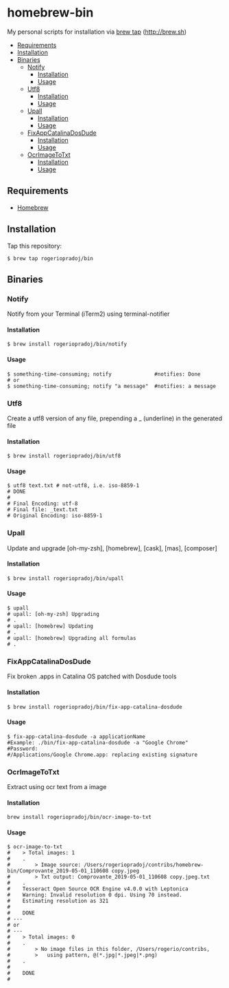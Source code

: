 # homebrew-bin

My personal scripts for installation via [brew tap](https://docs.brew.sh/Taps) (http://brew.sh)

  - [Requirements](#requirements)
  - [Installation](#installation)
  - [Binaries](#binaries)
    - [Notify](#notify)
      - [Installation](#installation-1)
      - [Usage](#usage)
    - [Utf8](#utf8)
      - [Installation](#installation-2)
      - [Usage](#usage-1)
    - [Upall](#upall)
      - [Installation](#installation-3)
      - [Usage](#usage-2)
    - [FixAppCatalinaDosDude](#fixappcatalinadosdude)
      - [Installation](#installation-4)
      - [Usage](#usage-3)
    - [OcrImageToTxt](#ocrimagetotxt)
      - [Installation](#installation-5)
      - [Usage](#usage-4)

## Requirements

- [Homebrew](http://brew.sh)

## Installation

Tap this repository:

```shell
$ brew tap rogeriopradoj/bin
```

## Binaries

### Notify

Notify from your Terminal (iTerm2) using terminal-notifier

#### Installation

```shell
$ brew install rogeriopradoj/bin/notify
```

#### Usage

```shell
$ something-time-consuming; notify              #notifies: Done
# or
$ something-time-consuming; notify "a message"  #notifies: a message
```

### Utf8

Create a utf8 version of any file, prepending a _ (underline) in the generated file

#### Installation

```shell
$ brew install rogeriopradoj/bin/utf8
```

#### Usage

```shell
$ utf8 text.txt # not-utf8, i.e. iso-8859-1
# DONE
#
# Final Encoding: utf-8
# Final file: _text.txt
# Original Encoding: iso-8859-1
```

### Upall

Update and upgrade [oh-my-zsh], [homebrew], [cask], [mas], [composer]

#### Installation

```shell
$ brew install rogeriopradoj/bin/upall
```

#### Usage

```shell
$ upall
# upall: [oh-my-zsh] Upgrading
# .
# upall: [homebrew] Updating
# .
# upall: [homebrew] Upgrading all formulas
# .
```

### FixAppCatalinaDosDude

Fix broken .apps in Catalina OS patched with Dosdude tools

#### Installation

```shell
$ brew install rogeriopradoj/bin/fix-app-catalina-dosdude
```

#### Usage

```shell
$ fix-app-catalina-dosdude -a applicationName
#Example: ./bin/fix-app-catalina-dosdude -a "Google Chrome"
#Password:
#/Applications/Google Chrome.app: replacing existing signature
```

### OcrImageToTxt

Extract using ocr text from a image

#### Installation

```shell
brew install rogeriopradoj/bin/ocr-image-to-txt
```

#### Usage

```shell
$ ocr-image-to-txt
#    > Total images: 1
#    .
#        > Image source: /Users/rogeriopradoj/contribs/homebrew-bin/Comprovante_2019-05-01_110608 copy.jpeg
#        > Txt output: Comprovante_2019-05-01_110608 copy.jpeg.txt
#    .
#    Tesseract Open Source OCR Engine v4.0.0 with Leptonica
#    Warning: Invalid resolution 0 dpi. Using 70 instead.
#    Estimating resolution as 321
#
#    DONE
# ---
# or
# ---
#    > Total images: 0
#    .
#        > No image files in this folder, /Users/rogerio/contribs,
#        >   using pattern, @(*.jpg|*.jpeg|*.png)
#    .
#
#    DONE
#
```